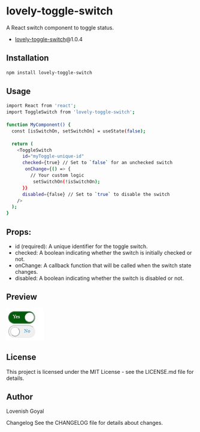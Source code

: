 # lovely-toggle-switch

A React switch component to toggle status.
- [lovely-toggle-switch](https://www.npmjs.com/package/lovely-toggle-switch)@1.0.4

## Installation

```bash
npm install lovely-toggle-switch
```
## Usage
```bash
import React from 'react';
import ToggleSwitch from 'lovely-toggle-switch';

function MyComponent() {
  const [isSwitchOn, setSwitchOn] = useState(false);

  return (
    <ToggleSwitch
      id="myToggle-unique-id"
      checked={true} // Set to `false` for an unchecked switch
       onChange={() => {
         // Your custom logic
          setSwitchOn(!isSwitchOn);
      }}
      disabled={false} // Set to `true` to disable the switch
    />
  );
}


```
## Props:
* id (required): A unique identifier for the toggle switch.
* checked: A boolean indicating whether the switch is initially checked or not.
* onChange: A callback function that will be called when the switch state changes.
* disabled: A boolean indicating whether the switch is disabled or not.

## Preview
![Preview Image](images/preview.jpg)





## License
This project is licensed under the MIT License - see the LICENSE.md file for details.

## Author
Lovenish Goyal

Changelog
See the CHANGELOG file for details about changes.

